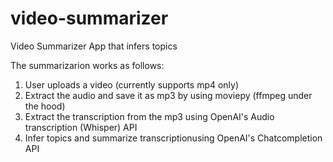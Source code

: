 # video-summarizer
Video Summarizer App that infers topics

The summarizarion works as follows:

1. User uploads a video (currently supports mp4 only)
2. Extract the audio and save it as mp3 by using moviepy (ffmpeg under the hood)
3. Extract the transcription from the mp3 using OpenAI's Audio transcription (Whisper) API 
4. Infer topics and summarize transcriptionusing OpenAI's Chatcompletion API 
